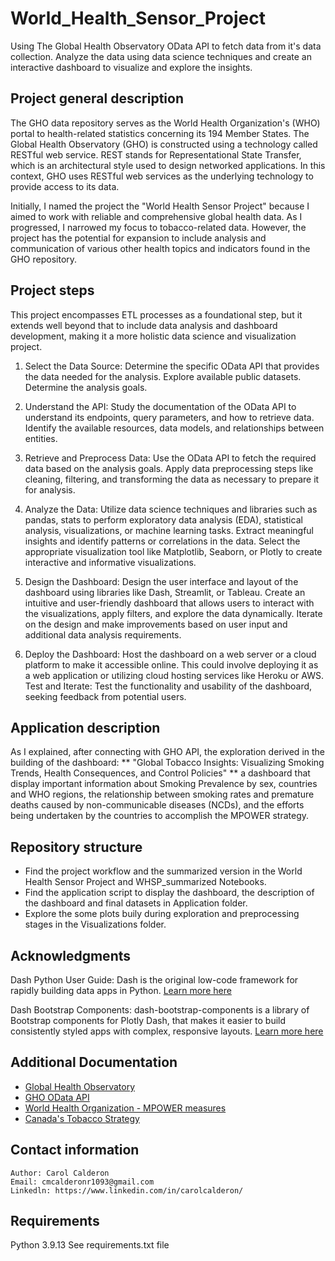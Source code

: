 # World_Health_Sensor_Project

Using The Global Health Observatory OData API to fetch data from it's data collection. Analyze the data using data science techniques and create an interactive dashboard to visualize and explore the insights.

## Project general description

The GHO data repository serves as the World Health Organization's (WHO) portal to health-related statistics concerning its 194 Member States. The Global Health Observatory (GHO) is constructed using a technology called RESTful web service. REST stands for Representational State Transfer, which is an architectural style used to design networked applications. In this context, GHO uses RESTful web services as the underlying technology to provide access to its data.

Initially, I named the project the "World Health Sensor Project" because I aimed to work with reliable and comprehensive global health data. As I progressed, I narrowed my focus to tobacco-related data. However, the project has the potential for expansion to include analysis and communication of various other health topics and indicators found in the GHO repository.


## Project steps

This project encompasses ETL processes as a foundational step, but it extends well beyond that to include data analysis and dashboard development, making it a more holistic data science and visualization project.

1. Select the Data Source: Determine the specific OData API that provides the data needed for the analysis. Explore available public datasets. Determine the analysis goals.

2. Understand the API: Study the documentation of the OData API to understand its endpoints, query parameters, and how to retrieve data. Identify the available resources, data models, and relationships between entities.

3. Retrieve and Preprocess Data: Use the OData API to fetch the required data based on the analysis goals. Apply data preprocessing steps like cleaning, filtering, and transforming the data as necessary to prepare it for analysis.

4. Analyze the Data: Utilize data science techniques and libraries such as pandas, stats to perform exploratory data analysis (EDA), statistical analysis, visualizations, or machine learning tasks. Extract meaningful insights and identify patterns or correlations in the data. Select the appropriate visualization tool like Matplotlib, Seaborn, or Plotly to create interactive and informative visualizations.

5. Design the Dashboard: Design the user interface and layout of the dashboard using libraries like Dash, Streamlit, or Tableau. Create an intuitive and user-friendly dashboard that allows users to interact with the visualizations, apply filters, and explore the data dynamically. Iterate on the design and make improvements based on user input and additional data analysis requirements.

6. Deploy the Dashboard: Host the dashboard on a web server or a cloud platform to make it accessible online. This could involve deploying it as a web application or utilizing cloud hosting services like Heroku or AWS. Test and Iterate: Test the functionality and usability of the dashboard, seeking feedback from potential users. 

## Application description

As I explained, after connecting with GHO API, the exploration derived in the building of the dashboard: ** "Global Tobacco Insights: Visualizing Smoking Trends, Health Consequences, and Control Policies" ** a dashboard that display important information about Smoking Prevalence by sex, countries and WHO regions, the relationship between smoking rates and premature deaths caused by non-communicable diseases (NCDs), and the efforts being undertaken by the countries to accomplish the MPOWER strategy.

## Repository structure

- Find the project workflow and the summarized version in the World Health Sensor Project and WHSP_summarized Notebooks.
- Find the application script to display the dashboard, the description of the dashboard and final datasets in Application folder.
- Explore the some plots buily during exploration and preprocessing stages in the Visualizations folder.


## Acknowledgments
Dash Python User Guide: Dash is the original low-code framework for rapidly building data apps in Python. [Learn more here](https://dash.plotly.com/)

Dash Bootstrap Components: dash-bootstrap-components is a library of Bootstrap components for Plotly Dash, that makes it easier to build consistently styled apps with complex, responsive layouts. [Learn more here](https://dash-bootstrap-components.opensource.faculty.ai/)

## Additional Documentation

- [Global Health Observatory](https://www.who.int/data/gho/info/gho-odata-api)
- [GHO OData API](https://www.who.int/data/gho/info/gho-odata-api)
- [World Health Organization - MPOWER measures](https://www.who.int/initiatives/mpower)
- [Canada's Tobacco Strategy](https://www.canada.ca/en/health-canada/services/publications/healthy-living/canada-tobacco-strategy.html)

## Contact information
    Author: Carol Calderon
    Email: cmcalderonr1093@gmail.com
    Linkedln: https://www.linkedin.com/in/carolcalderon/

## Requirements
Python 3.9.13
See requirements.txt file

